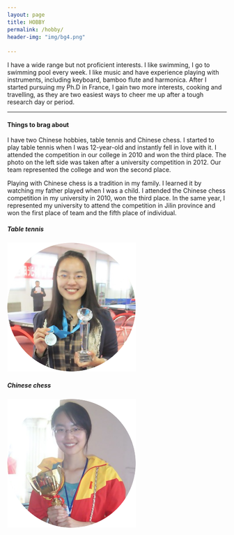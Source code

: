 ```yaml
---
layout: page
title: HOBBY
permalink: /hobby/
header-img: "img/bg4.png"

---
```

<div class="home row">
	<p>I have a wide range but not proficient interests. I like swimming, I go to swimming pool every week. I like music and have experience playing with instruments, including keyboard, bamboo flute and harmonica. After I started pursuing my Ph.D in France, I gain two more interests, cooking and travelling, as they are two easiest ways to cheer me up after a tough research day or period.</p>
	<div>
		<hr class="styled-hr" style="width:100%;">
	</div>
	<h4>Things to brag about</h4>
	<div class="row">
		<div class="col-md-8">
			<p>I have two Chinese hobbies, table tennis and Chinese chess. I started to play table tennis when I was 12-year-old and instantly fell in love with it. I attended the competition in our college in 2010 and won the third place. The photo on the left side was taken after a university competition in 2012. Our team represented the college and won the second place.</p>
			<p>Playing with Chinese chess is a tradition in my family. I learned it by watching my father played when I was a child. I attended the Chinese chess competition in my university in 2010, won the third place. In the same year, I represented my university to attend the competition in Jilin province and won the first place of team and the fifth place of individual.</p>
		</div>	
		<div class="col-md-2">
			<h5>Table tennis</h5>
			<img src="/img/hobby2.png">
		</div>
		<div class="col-md-2">
			<h5>Chinese chess</h5>
			<img src="/img/hobby1.png">
		</div>
	</div>
</div>